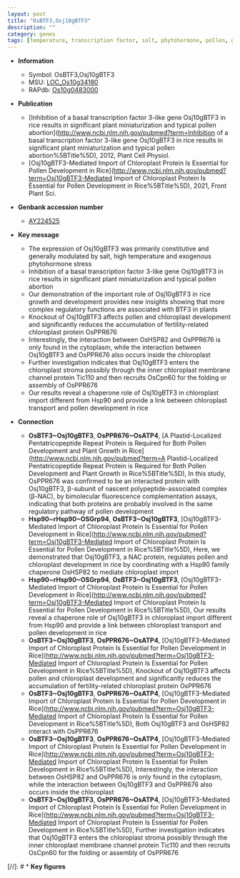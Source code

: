 ```yaml
---
layout: post
title: "OsBTF3,Osj10gBTF3"
description: ""
category: genes
tags: [temperature, transcription factor, salt, phytohormone, pollen, growth, chloroplast, development, chloroplast development, pollen development, stroma]
---
```


* **Information**  
    + Symbol: OsBTF3,Osj10gBTF3  
    + MSU: [LOC_Os10g34180](http://rice.uga.edu/cgi-bin/ORF_infopage.cgi?orf=LOC_Os10g34180)  
    + RAPdb: [Os10g0483000](http://rapdb.dna.affrc.go.jp/viewer/gbrowse_details/irgsp1?name=Os10g0483000)  

* **Publication**  
    + [Inhibition of a basal transcription factor 3-like gene Osj10gBTF3 in rice results in significant plant miniaturization and typical pollen abortion](http://www.ncbi.nlm.nih.gov/pubmed?term=Inhibition of a basal transcription factor 3-like gene Osj10gBTF3 in rice results in significant plant miniaturization and typical pollen abortion%5BTitle%5D), 2012, Plant Cell Physiol.
    + [Osj10gBTF3-Mediated Import of Chloroplast Protein Is Essential for Pollen Development in Rice](http://www.ncbi.nlm.nih.gov/pubmed?term=Osj10gBTF3-Mediated Import of Chloroplast Protein Is Essential for Pollen Development in Rice%5BTitle%5D), 2021, Front Plant Sci.

* **Genbank accession number**  
    + [AY224525](http://www.ncbi.nlm.nih.gov/nuccore/AY224525)

* **Key message**  
    + The expression of Osj10gBTF3 was primarily constitutive and generally modulated by salt, high temperature and exogenous phytohormone stress
    + Inhibition of a basal transcription factor 3-like gene Osj10gBTF3 in rice results in significant plant miniaturization and typical pollen abortion
    + Our demonstration of the important role of Osj10gBTF3 in rice growth and development provides new insights showing that more complex regulatory functions are associated with BTF3 in plants
    + Knockout of Osj10gBTF3 affects pollen and chloroplast development and significantly reduces the accumulation of fertility-related chloroplast protein OsPPR676
    + Interestingly, the interaction between OsHSP82 and OsPPR676 is only found in the cytoplasm, while the interaction between Osj10gBTF3 and OsPPR676 also occurs inside the chloroplast
    + Further investigation indicates that Osj10gBTF3 enters the chloroplast stroma possibly through the inner chloroplast membrane channel protein Tic110 and then recruits OsCpn60 for the folding or assembly of OsPPR676
    + Our results reveal a chaperone role of Osj10gBTF3 in chloroplast import different from Hsp90 and provide a link between chloroplast transport and pollen development in rice

* **Connection**  
    + __OsBTF3~Osj10gBTF3__, __OsPPR676~OsATP4__, [A Plastid-Localized Pentatricopeptide Repeat Protein is Required for Both Pollen Development and Plant Growth in Rice](http://www.ncbi.nlm.nih.gov/pubmed?term=A Plastid-Localized Pentatricopeptide Repeat Protein is Required for Both Pollen Development and Plant Growth in Rice%5BTitle%5D),  In this study, OsPPR676 was confirmed to be an interacted protein with Osj10gBTF3, β-subunit of nascent polypeptide-associated complex (β-NAC), by bimolecular fluorescence complementation assays, indicating that both proteins are probably involved in the same regulatory pathway of pollen development
    + __Hsp90~rHsp90~OSGrp94__, __OsBTF3~Osj10gBTF3__, [Osj10gBTF3-Mediated Import of Chloroplast Protein Is Essential for Pollen Development in Rice](http://www.ncbi.nlm.nih.gov/pubmed?term=Osj10gBTF3-Mediated Import of Chloroplast Protein Is Essential for Pollen Development in Rice%5BTitle%5D),  Here, we demonstrated that Osj10gBTF3, a NAC protein, regulates pollen and chloroplast development in rice by coordinating with a Hsp90 family chaperone OsHSP82 to mediate chloroplast import
    + __Hsp90~rHsp90~OSGrp94__, __OsBTF3~Osj10gBTF3__, [Osj10gBTF3-Mediated Import of Chloroplast Protein Is Essential for Pollen Development in Rice](http://www.ncbi.nlm.nih.gov/pubmed?term=Osj10gBTF3-Mediated Import of Chloroplast Protein Is Essential for Pollen Development in Rice%5BTitle%5D),  Our results reveal a chaperone role of Osj10gBTF3 in chloroplast import different from Hsp90 and provide a link between chloroplast transport and pollen development in rice
    + __OsBTF3~Osj10gBTF3__, __OsPPR676~OsATP4__, [Osj10gBTF3-Mediated Import of Chloroplast Protein Is Essential for Pollen Development in Rice](http://www.ncbi.nlm.nih.gov/pubmed?term=Osj10gBTF3-Mediated Import of Chloroplast Protein Is Essential for Pollen Development in Rice%5BTitle%5D),  Knockout of Osj10gBTF3 affects pollen and chloroplast development and significantly reduces the accumulation of fertility-related chloroplast protein OsPPR676
    + __OsBTF3~Osj10gBTF3__, __OsPPR676~OsATP4__, [Osj10gBTF3-Mediated Import of Chloroplast Protein Is Essential for Pollen Development in Rice](http://www.ncbi.nlm.nih.gov/pubmed?term=Osj10gBTF3-Mediated Import of Chloroplast Protein Is Essential for Pollen Development in Rice%5BTitle%5D),  Both Osj10gBTF3 and OsHSP82 interact with OsPPR676
    + __OsBTF3~Osj10gBTF3__, __OsPPR676~OsATP4__, [Osj10gBTF3-Mediated Import of Chloroplast Protein Is Essential for Pollen Development in Rice](http://www.ncbi.nlm.nih.gov/pubmed?term=Osj10gBTF3-Mediated Import of Chloroplast Protein Is Essential for Pollen Development in Rice%5BTitle%5D),  Interestingly, the interaction between OsHSP82 and OsPPR676 is only found in the cytoplasm, while the interaction between Osj10gBTF3 and OsPPR676 also occurs inside the chloroplast
    + __OsBTF3~Osj10gBTF3__, __OsPPR676~OsATP4__, [Osj10gBTF3-Mediated Import of Chloroplast Protein Is Essential for Pollen Development in Rice](http://www.ncbi.nlm.nih.gov/pubmed?term=Osj10gBTF3-Mediated Import of Chloroplast Protein Is Essential for Pollen Development in Rice%5BTitle%5D),  Further investigation indicates that Osj10gBTF3 enters the chloroplast stroma possibly through the inner chloroplast membrane channel protein Tic110 and then recruits OsCpn60 for the folding or assembly of OsPPR676

[//]: # * **Key figures**  


